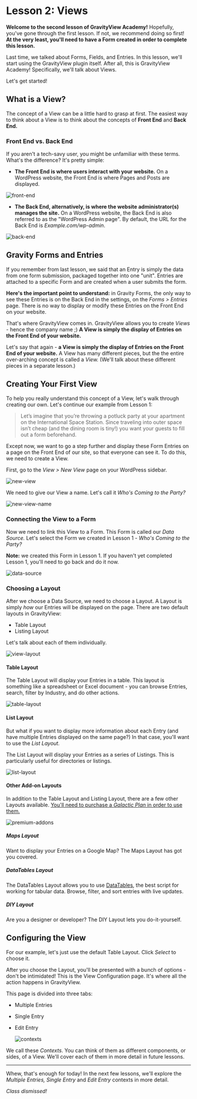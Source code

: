 # Lesson 2: Views

**Welcome to the second lesson of GravityView Academy!** Hopefully, you've gone through the first lesson. If not, we recommend doing so first! **At the very least, you'll need to have a Form created in order to complete this lesson.**

Last time, we talked about Forms, Fields, and Entries. In this lesson, we'll start using the GravityView plugin itself. After all, this is GravityView Academy! Specifically, we'll talk about Views.

Let's get started!


## What is a View?

The concept of a View can be a little hard to grasp at first. The easiest way to think about a View is to think about the concepts of **Front End** and **Back End.**



### Front End vs. Back End

If you aren't a tech-savy user, you might be unfamiliar with these terms. What's the difference? It's pretty simple:

- **The Front End is where users interact with your website.** On a WordPress website, the Front End is where Pages and Posts are displayed.

  

![front-end](./images/front-end.png)



- **The Back End, alternatively, is where the website administrator(s) manages the site.** On a WordPress website, the Back End is also referred to as the "WordPress Admin page". By default, the URL for the Back End is *Example.com/wp-admin*.

  

![back-end](./images/back-end.png)



## Gravity Forms and Entries

If you remember from last lesson, we said that an Entry is simply the data from one form submission, packaged together into one "unit". Entries are attached to a specific Form and are created when a user submits the form.

**Here's the important point to understand:** in Gravity Forms, the only way to see these Entries is on the Back End in the settings, on the *Forms > Entries* page. There is no way to display or modify these Entries on the Front End on your website.

That's where GravityView comes in. GravityView allows you to create *Views* - hence the company name ;) **A View is simply the display of Entries on the Front End of your website.**

Let's say that again - **a View is simply the display of Entries on the Front End of your website.** A View has many different pieces, but the the entire over-arching concept is called a *View.* (We'll talk about these different pieces in a separate lesson.)



## Creating Your First View

To help you really understand this concept of a View, let's walk through creating our own. Let's continue our example from Lesson 1:

> Let’s imagine that you’re throwing a potluck party at your apartment on the International Space Station. Since traveling into outer space isn’t cheap (and the dining room is tiny!) you want your guests to fill out a form beforehand.

Except now, we want to go a step further and display these Form Entries on a page on the Front End of our site, so that everyone can see it. To do this, we need to create a View.

First, go to the *View > New View* page on your WordPress sidebar.



![new-view](./images/new-view.png)



We need to give our View a name. Let's call it *Who's Coming to the Party?*



![new-view-name](./images/new-view-name.png)



### Connecting the View to a Form

Now we need to link this View to a Form. This Form is called our *Data Source.* Let's select the Form we created in Lesson 1 - *Who's Coming to the Party?*

**Note:** we created this Form in Lesson 1. If you haven't yet completed Lesson 1, you'll need to go back and do it now.



![data-source](./images/data-source.png)



### Choosing a Layout

After we choose a Data Source, we need to choose a Layout. A Layout is simply *how* our Entries will be displayed on the page. There are two default layouts in GravityView:

- Table Layout
- Listing Layout

Let's talk about each of them individually.



![view-layout](./images/view-layout.png)



#### Table Layout

The Table Layout will display your Entries in a table. This layout is something like a spreadsheet or Excel document - you can browse Entries, search, filter by Industry, and do other actions.



![table-layout](./images/table-layout.png)



#### List Layout

But what if you want to display more information about each Entry (and have multiple Entries displayed on the same page?) In that case, you'll want to use the *List Layout.*

The List Layout will display your Entries as a series of Listings. This is particularly useful for directories or listings. 

![list-layout](./images/list-layout.png)



#### Other Add-on Layouts

In addition to the Table Layout and Listing Layout, there are a few other Layouts available. [You'll need to purchase a *Galactic Plan* in order to use them.](https://gravityview.co/pricing/)



![premium-addons](./images/premium-addons.png)



##### Maps Layout

Want to display your Entries on a Google Map? The Maps Layout has got you covered.

##### DataTables Layout

The DataTables Layout allows you to use [DataTables](https://datatables.net/), the best script for working for tabular data. Browse, filter, and sort entries with live updates.

##### DIY Layout

Are you a designer or developer? The DIY Layout lets you do-it-yourself.



## Configuring the View

For our example, let's just use the default Table Layout.  Click *Select* to choose it.

After you choose the Layout, you'll be presented with a bunch of options - don't be intimidated! This is the View Configuration page. It's where all the action happens in GravityView.

This page is divided into three tabs:

- Multiple Entries

- Single Entry

- Edit Entry

  

  ![contexts](./images/contexts.png)



We call these *Contexts*. You can think of them as different components, or sides, of a View. We'll cover each of them in more detail in future lessons.

---



Whew, that's enough for today! In the next few lessons, we'll explore the *Multiple Entries,* *Single Entry* and *Edit Entry* contexts in more detail.

*Class dismissed!*